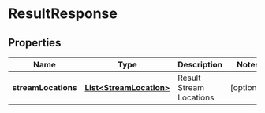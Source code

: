 
# ResultResponse

## Properties
Name | Type | Description | Notes
------------ | ------------- | ------------- | -------------
**streamLocations** | [**List&lt;StreamLocation&gt;**](StreamLocation.md) | Result Stream Locations |  [optional]



